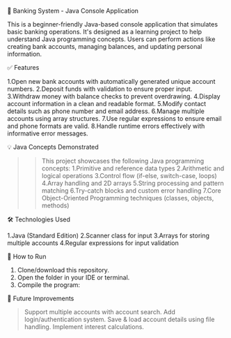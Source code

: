 🏦 Banking System - Java Console Application

This is a beginner-friendly Java-based console application that simulates basic banking operations. It's designed as a learning project to help understand Java programming concepts. Users can perform actions like creating bank accounts, managing balances, and updating personal information.

✅ Features

1.Open new bank accounts with automatically generated unique account numbers.
2.Deposit funds with validation to ensure proper input.
3.Withdraw money with balance checks to prevent overdrawing.
4.Display account information in a clean and readable format.
5.Modify contact details such as phone number and email address.
6.Manage multiple accounts using array structures.
7.Use regular expressions to ensure email and phone formats are valid.
8.Handle runtime errors effectively with informative error messages.


💡 Java Concepts Demonstrated

>>This project showcases the following Java programming concepts:
1.Primitive and reference data types
2.Arithmetic and logical operations
3.Control flow (if-else, switch-case, loops)
4.Array handling and 2D arrays
5.String processing and pattern matching
6.Try-catch blocks and custom error handling
7.Core Object-Oriented Programming techniques (classes, objects, methods)


🛠 Technologies Used

1.Java (Standard Edition)
2.Scanner class for input
3.Arrays for storing multiple accounts
4.Regular expressions for input validation


🚀 How to Run

1. Clone/download this repository.
2. Open the folder in your IDE or terminal.
3. Compile the program:


🎯 Future Improvements

>Support multiple accounts with account search.
>Add login/authentication system.
>Save & load account details using file handling.
>Implement interest calculations.
